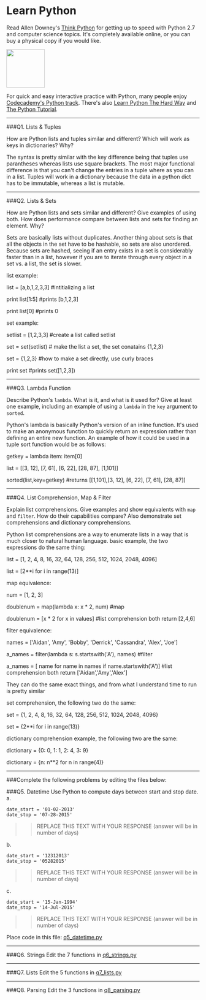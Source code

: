 # Learn Python

Read Allen Downey's [Think Python](http://www.greenteapress.com/thinkpython/) for getting up to speed with Python 2.7 and computer science topics. It's completely available online, or you can buy a physical copy if you would like.

<a href="http://www.greenteapress.com/thinkpython/"><img src="img/think_python.png" style="width: 100px;" target="_blank"></a>

For quick and easy interactive practice with Python, many people enjoy [Codecademy's Python track](http://www.codecademy.com/en/tracks/python). There's also [Learn Python The Hard Way](http://learnpythonthehardway.org/book/) and [The Python Tutorial](https://docs.python.org/2/tutorial/).

---

###Q1. Lists &amp; Tuples

How are Python lists and tuples similar and different? Which will work as keys in dictionaries? Why?

The syntax is pretty similar with the key difference being that tuples use parantheses whereas lists use square brackets. The most major functional difference is that you can't change the entries in a tuple where as you can in a list. Tuples will work in a dictionary because the data in a python dict has to be immutable, whereas a list is mutable.

---

###Q2. Lists &amp; Sets

How are Python lists and sets similar and different? Give examples of using both. How does performance compare between lists and sets for finding an element. Why?

Sets are basically lists without duplicates. Another thing about sets is that all the objects in the set have to be hashable, so sets are also unordered. Because sets are hashed, seeing if an entry exists in a set is considerably faster than in a list, however if you are to iterate through every object in a set vs. a list, the set is slower.


list example:

list = [a,b,1,2,3,3] #intitializing a list

print list[1:5] #prints [b,1,2,3]

print list[0] #prints 0 

set example:

setlist  = [1,2,3,3] #create a list called setlist

set = set(setlist) # make the list a set, the set conatains {1,2,3}

set =  {1,2,3} #how to make a set directly, use curly braces

print set #prints set([1,2,3])



---

###Q3. Lambda Function

Describe Python's `lambda`. What is it, and what is it used for? Give at least one example, including an example of using a `lambda` in the `key` argument to `sorted`.

Python's lambda is basically Python's version of an inline function. It's used to make an anonymous function to quickly return an expression rather than defining an entire new function. An example of how it could be used in a tuple sort function would be as follows:

getkey = lambda item: item[0]

list = [[3, 12], [7, 61], [6, 22], [28, 87], [1,101]]

sorted(list,key=getkey) #returns [[1,101],[3, 12], [6, 22], [7, 61], [28, 87]]


---

###Q4. List Comprehension, Map &amp; Filter

Explain list comprehensions. Give examples and show equivalents with `map` and `filter`. How do their capabilities compare? Also demonstrate set comprehensions and dictionary comprehensions.

Python list comprehensions are a way to enumerate lists in a way that is much closer to natural human language.
basic example, the two expressions do the same thing:

list = [1, 2, 4, 8, 16, 32, 64, 128, 256, 512, 1024, 2048, 4096]

list = [2**i for i in range(13)]

map equivalence: 

num = [1, 2, 3] 

doublenum = map(lambda x: x * 2, num) #map

doublenum = [x * 2 for x in values] #list comprehension both return [2,4,6]

filter equivalence:

names = ['Aidan', 'Amy', 'Bobby', 'Derrick', 'Cassandra', 'Alex', 'Joe']

a_names = filter(lambda s: s.startswith('A'), names) #filter

a_names = [ name for name in names if name.startswith('A')] #list comprehension both return ['Aidan','Amy','Alex']

They can do the same exact things, and from what I understand time to run is pretty similar

set comprehension, the following two do the same:

set = {1, 2, 4, 8, 16, 32, 64, 128, 256, 512, 1024, 2048, 4096}

set = {2**i for i in range(13)}

dictionary comprehension example, the following two are the same:

dictionary  = {0: 0, 1: 1, 2: 4, 3: 9}

dictionary = {n: n**2 for n in range(4)} 


---

###Complete the following problems by editing the files below:

###Q5. Datetime
Use Python to compute days between start and stop date.   
a.  

```
date_start = '01-02-2013'    
date_stop = '07-28-2015'
```

>> REPLACE THIS TEXT WITH YOUR RESPONSE (answer will be in number of days)

b.  
```
date_start = '12312013'  
date_stop = '05282015'  
```

>> REPLACE THIS TEXT WITH YOUR RESPONSE (answer will be in number of days)

c.  
```
date_start = '15-Jan-1994'      
date_stop = '14-Jul-2015'  
```

>> REPLACE THIS TEXT WITH YOUR RESPONSE  (answer will be in number of days)

Place code in this file: [q5_datetime.py](python/q5_datetime.py)

---

###Q6. Strings
Edit the 7 functions in [q6_strings.py](python/q6_strings.py)

---

###Q7. Lists
Edit the 5 functions in [q7_lists.py](python/q7_lists.py)

---

###Q8. Parsing
Edit the 3 functions in [q8_parsing.py](python/q8_parsing.py)





